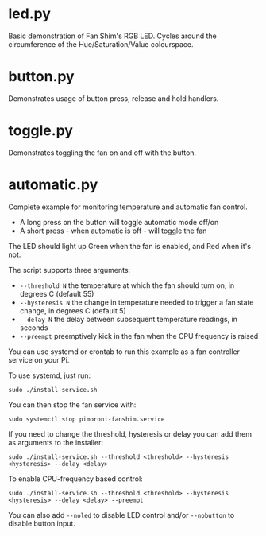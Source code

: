 # led.py

Basic demonstration of Fan Shim's RGB LED. Cycles around the circumference of the Hue/Saturation/Value colourspace.

# button.py

Demonstrates usage of button press, release and hold handlers.

# toggle.py

Demonstrates toggling the fan on and off with the button.

# automatic.py

Complete example for monitoring temperature and automatic fan control.

* A long press on the button will toggle automatic mode off/on
* A short press - when automatic is off - will toggle the fan

The LED should light up Green when the fan is enabled, and Red when it's not.

The script supports three arguments:

* `--threshold N` the temperature at which the fan should turn on, in degrees C (default 55)
* `--hysteresis N` the change in temperature needed to trigger a fan state change, in degrees C (default 5)
* `--delay N` the delay between subsequent temperature readings, in seconds
* `--preempt` preemptively kick in the fan when the CPU frequency is raised

You can use systemd or crontab to run this example as a fan controller service on your Pi.

To use systemd, just run:

```
sudo ./install-service.sh
```

You can then stop the fan service with:

```
sudo systemctl stop pimoroni-fanshim.service
```

If you need to change the threshold, hysteresis or delay you can add them as arguments to the installer:

```
sudo ./install-service.sh --threshold <threshold> --hysteresis <hysteresis> --delay <delay>
```

To enable CPU-frequency based control:

```
sudo ./install-service.sh --threshold <threshold> --hysteresis <hysteresis> --delay <delay> --preempt
```

You can also add `--noled` to disable LED control and/or `--nobutton` to disable button input.
